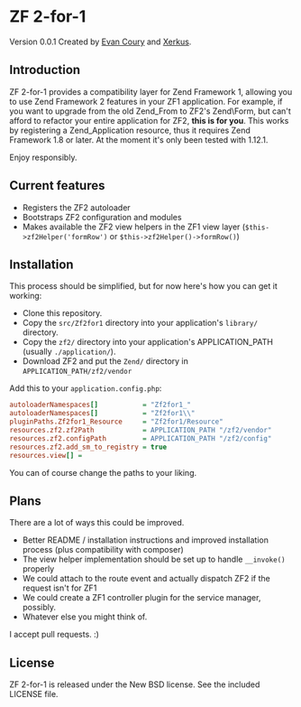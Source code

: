 # ZF 2-for-1

Version 0.0.1 Created by [Evan Coury](http://blog.evan.pro/) and [Xerkus](https://github.com/Xerkus/).

## Introduction

ZF 2-for-1 provides a compatibility layer for Zend Framework 1, allowing you to
use Zend Framework 2 features in your ZF1 application. For example, if you want
to upgrade from the old Zend\_From to ZF2's Zend\\Form, but can't afford to
refactor your entire application for ZF2, **this is for you**. This works by
registering a Zend\_Application resource, thus it requires Zend Framework 1.8 or
later. At the moment it's only been tested with 1.12.1.

Enjoy responsibly.

## Current features

* Registers the ZF2 autoloader
* Bootstraps ZF2 configuration and modules
* Makes available the ZF2 view helpers in the ZF1 view layer (`$this->zf2Helper('formRow')`
or `$this->zf2Helper()->formRow()`)

## Installation

This process should be simplified, but for now here's how you can get it working:

* Clone this repository.
* Copy the `src/Zf2for1` directory into your application's `library/` directory.
* Copy the `zf2/` directory into your application's APPLICATION\_PATH (usually `./application/`).
* Download ZF2 and put the `Zend/` directory in `APPLICATION_PATH/zf2/vendor`

Add this to your `application.config.php`:

```ini
autoloaderNamespaces[]           = "Zf2for1_"
autoloaderNamespaces[]           = "Zf2for1\\"
pluginPaths.Zf2for1_Resource     = "Zf2for1/Resource"
resources.zf2.zf2Path            = APPLICATION_PATH "/zf2/vendor"
resources.zf2.configPath         = APPLICATION_PATH "/zf2/config"
resources.zf2.add_sm_to_registry = true
resources.view[] =
```

You can of course change the paths to your liking.

## Plans

There are a lot of ways this could be improved.

* Better README / installation instructions and improved installation process (plus compatibility with composer)
* The view helper implementation should be set up to handle `__invoke()` properly
* We could attach to the route event and actually dispatch ZF2 if the request isn't for ZF1
* We could create a ZF1 controller plugin for the service manager, possibly.
* Whatever else you might think of.

I accept pull requests. :)

## License

ZF 2-for-1 is released under the New BSD license. See the included LICENSE file.
